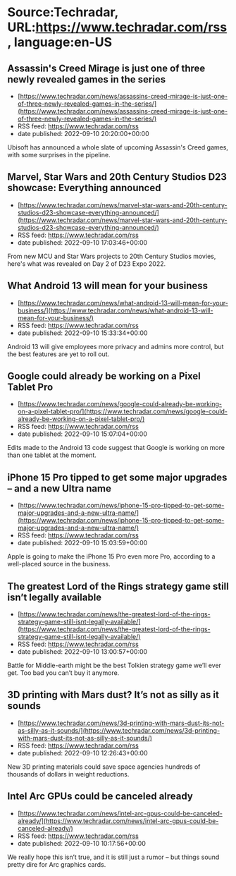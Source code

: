 # Source:Techradar, URL:https://www.techradar.com/rss, language:en-US

## Assassin's Creed Mirage is just one of three newly revealed games in the series
 - [https://www.techradar.com/news/assassins-creed-mirage-is-just-one-of-three-newly-revealed-games-in-the-series/](https://www.techradar.com/news/assassins-creed-mirage-is-just-one-of-three-newly-revealed-games-in-the-series/)
 - RSS feed: https://www.techradar.com/rss
 - date published: 2022-09-10 20:20:00+00:00

Ubisoft has announced a whole slate of upcoming Assassin's Creed games, with some surprises in the pipeline.

## Marvel, Star Wars and 20th Century Studios D23 showcase: Everything announced
 - [https://www.techradar.com/news/marvel-star-wars-and-20th-century-studios-d23-showcase-everything-announced/](https://www.techradar.com/news/marvel-star-wars-and-20th-century-studios-d23-showcase-everything-announced/)
 - RSS feed: https://www.techradar.com/rss
 - date published: 2022-09-10 17:03:46+00:00

From new MCU and Star Wars projects to 20th Century Studios movies, here's what was revealed on Day 2 of D23 Expo 2022.

## What Android 13 will mean for your business
 - [https://www.techradar.com/news/what-android-13-will-mean-for-your-business/](https://www.techradar.com/news/what-android-13-will-mean-for-your-business/)
 - RSS feed: https://www.techradar.com/rss
 - date published: 2022-09-10 15:33:34+00:00

Android 13 will give employees more privacy and admins more control, but the best features are yet to roll out.

## Google could already be working on a Pixel Tablet Pro
 - [https://www.techradar.com/news/google-could-already-be-working-on-a-pixel-tablet-pro/](https://www.techradar.com/news/google-could-already-be-working-on-a-pixel-tablet-pro/)
 - RSS feed: https://www.techradar.com/rss
 - date published: 2022-09-10 15:07:04+00:00

Edits made to the Android 13 code suggest that Google is working on more than one tablet at the moment.

## iPhone 15 Pro tipped to get some major upgrades – and a new Ultra name
 - [https://www.techradar.com/news/iphone-15-pro-tipped-to-get-some-major-upgrades-and-a-new-ultra-name/](https://www.techradar.com/news/iphone-15-pro-tipped-to-get-some-major-upgrades-and-a-new-ultra-name/)
 - RSS feed: https://www.techradar.com/rss
 - date published: 2022-09-10 15:03:59+00:00

Apple is going to make the iPhone 15 Pro even more Pro, according to a well-placed source in the business.

## The greatest Lord of the Rings strategy game still isn’t legally available
 - [https://www.techradar.com/news/the-greatest-lord-of-the-rings-strategy-game-still-isnt-legally-available/](https://www.techradar.com/news/the-greatest-lord-of-the-rings-strategy-game-still-isnt-legally-available/)
 - RSS feed: https://www.techradar.com/rss
 - date published: 2022-09-10 13:00:57+00:00

Battle for Middle-earth might be the best Tolkien strategy game we’ll ever get. Too bad you can’t buy it anymore.

## 3D printing with Mars dust? It’s not as silly as it sounds
 - [https://www.techradar.com/news/3d-printing-with-mars-dust-its-not-as-silly-as-it-sounds/](https://www.techradar.com/news/3d-printing-with-mars-dust-its-not-as-silly-as-it-sounds/)
 - RSS feed: https://www.techradar.com/rss
 - date published: 2022-09-10 12:26:43+00:00

New 3D printing materials could save space agencies hundreds of thousands of dollars in weight reductions.

## Intel Arc GPUs could be canceled already
 - [https://www.techradar.com/news/intel-arc-gpus-could-be-canceled-already/](https://www.techradar.com/news/intel-arc-gpus-could-be-canceled-already/)
 - RSS feed: https://www.techradar.com/rss
 - date published: 2022-09-10 10:17:56+00:00

We really hope this isn’t true, and it is still just a rumor – but things sound pretty dire for Arc graphics cards.

